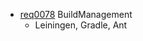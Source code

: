   * [req0078](https://github.com/DomainDrivenArchitecture/ddaRequirement/blob/master/en/requirements/req0078.md) BuildManagement
    * Leiningen, Gradle, Ant